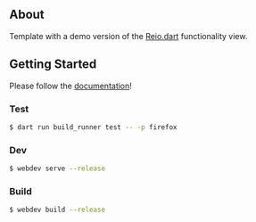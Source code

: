 ## About

Template with a demo version of the [Reio.dart](https://github.com/MineEjo/reiodart) functionality view.

## Getting Started

Please follow the [documentation](https://github.com/MineEjo/reiodart/wiki)!

### Test
```bash
$ dart run build_runner test -- -p firefox
```

### Dev
```bash
$ webdev serve --release
```

### Build
```bash
$ webdev build --release
```